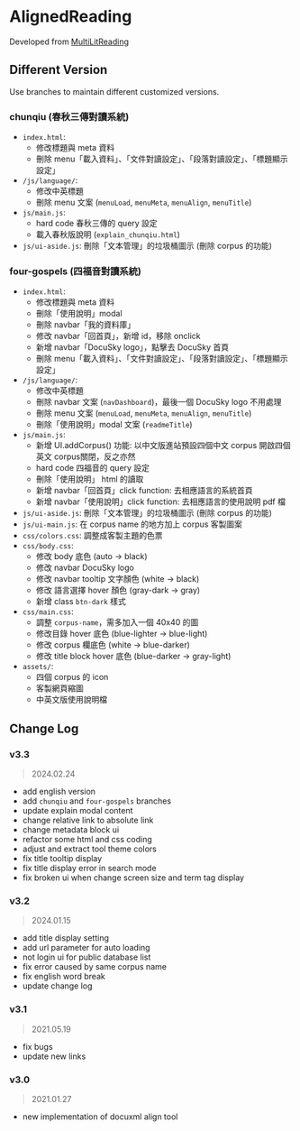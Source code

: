 # AlignedReading
Developed from [MultiLitReading](https://github.com/s103062310/MultiLitReading)  

## Different Version
Use branches to maintain different customized versions.

### chunqiu (春秋三傳對讀系統)
- `index.html`: 
  - 修改標題與 meta 資料
  - 刪除 menu「載入資料」、「文件對讀設定」、「段落對讀設定」、「標題顯示設定」
- `/js/language/`:
  - 修改中英標題
  - 刪除 menu 文案 (`menuLoad`, `menuMeta`, `menuAlign`, `menuTitle`)
- `js/main.js`: 
  - hard code 春秋三傳的 query 設定
  - 載入春秋版說明 (`explain_chunqiu.html`)
- `js/ui-aside.js`: 刪除「文本管理」的垃圾桶圖示 (刪除 corpus 的功能)

### four-gospels (四福音對讀系統)
- `index.html`: 
  - 修改標題與 meta 資料
  - 刪除「使用說明」modal
  - 刪除 navbar「我的資料庫」
  - 修改 navbar「回首頁」，新增 id，移除 onclick
  - 新增 navbar「DocuSky logo」，點擊去 DocuSky 首頁
  - 刪除 menu「載入資料」、「文件對讀設定」、「段落對讀設定」、「標題顯示設定」
- `/js/language/`:
  - 修改中英標題
  - 刪除 navbar 文案 (`navDashboard`)，最後一個 DocuSky logo 不用處理
  - 刪除 menu 文案 (`menuLoad`, `menuMeta`, `menuAlign`, `menuTitle`)
  - 刪除「使用說明」modal 文案 (`readmeTitle`)
- `js/main.js`: 
  - 新增 UI.addCorpus() 功能: 以中文版進站預設四個中文 corpus 開啟四個英文 corpus關閉，反之亦然
  - hard code 四福音的 query 設定
  - 刪除「使用說明」 html 的讀取
  - 新增 navbar「回首頁」click function: 去相應語言的系統首頁
  - 新增 navbar「使用說明」click function: 去相應語言的使用說明 pdf 檔
- `js/ui-aside.js`: 刪除「文本管理」的垃圾桶圖示 (刪除 corpus 的功能)
- `js/ui-main.js`: 在 corpus name 的地方加上 corpus 客製圖案
- `css/colors.css`: 調整成客製主題的色票
- `css/body.css`:
  - 修改 body 底色 (auto -> black)
  - 修改 navbar DocuSky logo
  - 修改 navbar tooltip 文字顏色 (white -> black)
  - 修改 語言選擇 hover 顏色 (gray-dark -> gray)
  - 新增 class `btn-dark` 樣式
- `css/main.css`:
  - 調整 `corpus-name`，需多加入一個 40x40 的圖
  - 修改目錄 hover 底色 (blue-lighter -> blue-light)
  - 修改 corpus 欄底色 (white -> blue-darker)
  - 修改 title block hover 底色 (blue-darker -> gray-light)
- `assets/`:
  - 四個 corpus 的 icon
  - 客製網頁縮圖
  - 中英文版使用說明檔

## Change Log

### v3.3
> 2024.02.24
- add english version
- add `chunqiu` and `four-gospels` branches
- update explain modal content
- change relative link to absolute link
- change metadata block ui
- refactor some html and css coding
- adjust and extract tool theme colors
- fix title tooltip display
- fix title display error in search mode
- fix broken ui when change screen size and term tag display

### v3.2
> 2024.01.15
- add title display setting
- add url parameter for auto loading
- not login ui for public database list
- fix error caused by same corpus name
- fix english word break
- update change log

### v3.1
> 2021.05.19
- fix bugs
- update new links 

### v3.0
> 2021.01.27
- new implementation of docuxml align tool